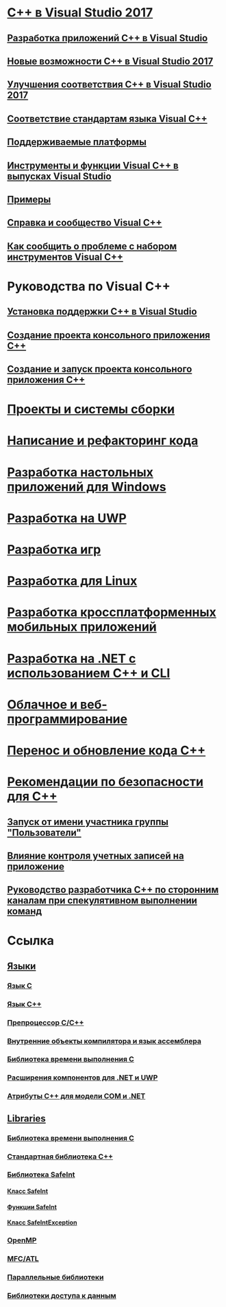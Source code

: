 # [C++ в Visual Studio 2017](overview/visual-cpp-in-visual-studio.md)
## [Разработка приложений C++ в Visual Studio](overview/overview-of-cpp-development.md)
## [Новые возможности C++ в Visual Studio 2017](overview/what-s-new-for-visual-cpp-in-visual-studio.md)
## [Улучшения соответствия C++ в Visual Studio 2017](overview/cpp-conformance-improvements-2017.md)
## [Соответствие стандартам языка Visual C++](overview/visual-cpp-language-conformance.md)
## [Поддерживаемые платформы](overview/supported-platforms-visual-cpp.md)
## [Инструменты и функции Visual C++ в выпусках Visual Studio](overview/visual-cpp-tools-and-features-in-visual-studio-editions.md)
## [Примеры](overview/visual-cpp-samples.md)
## [Справка и сообщество Visual C++](overview/visual-cpp-help-and-community.md)
## [Как сообщить о проблеме с набором инструментов Visual C++](overview/how-to-report-a-problem-with-the-visual-cpp-toolset.md)
# Руководства по Visual C++
## [Установка поддержки С++ в Visual Studio](build/vscpp-step-0-installation.md)
## [Создание проекта консольного приложения С++](build/vscpp-step-1-create.md)
## [Создание и запуск проекта консольного приложения C++](build/vscpp-step-2-build.md)
# [Проекты и системы сборки](build/projects-and-build-systems-cpp.md)
# [Написание и рефакторинг кода](ide/writing-and-refactoring-code-cpp.md)
# [Разработка настольных приложений для Windows](windows/overview-of-windows-programming-in-cpp.md)
# [Разработка на UWP](cppcx/universal-windows-apps-cpp.md)
# [Разработка игр](overview/game-development-cpp.md)
# [Разработка для Linux](linux/download-install-and-setup-the-linux-development-workload.md)
# [Разработка кроссплатформенных мобильных приложений](/visualstudio/cross-platform/visual-cpp-for-cross-platform-mobile-development)
# [Разработка на .NET с использованием C++ и CLI](dotnet/dotnet-programming-with-cpp-cli-visual-cpp.md)
# [Облачное и веб-программирование](cloud/cloud-and-web-programming-in-visual-cpp.md)
# [Перенос и обновление кода C++](porting/visual-cpp-porting-and-upgrading-guide.md)
# [Рекомендации по безопасности для C++](security/security-best-practices-for-cpp.md)
## [Запуск от имени участника группы "Пользователи"](security/running-as-a-member-of-the-users-group.md)
## [Влияние контроля учетных записей на приложение](security/how-user-account-control-uac-affects-your-application.md)
## [Руководство разработчика C++ по сторонним каналам при спекулятивном выполнении команд](security/developer-guidance-speculative-execution.md)
# Ссылка
## [Языки](overview/languages-cpp.md)
### [Язык C](c-language/c-language-reference.md)
### [Язык C++](cpp/cpp-language-reference.md)
### [Препроцессор C/C++](preprocessor/c-cpp-preprocessor-reference.md)
### [Внутренние объекты компилятора и язык ассемблера](intrinsics/compiler-intrinsics-and-assembly-language.md)
### [Библиотека времени выполнения C](c-runtime-library/c-run-time-library-reference.md)
### [Расширения компонентов для .NET и UWP](extensions/component-extensions-for-runtime-platforms.md)
### [Атрибуты C++ для модели COM и .NET](windows/attributes/cpp-attributes-com-net.md)
## [Libraries](overview/libraries-cpp.md)
### [Библиотека времени выполнения C](c-runtime-library/c-run-time-library-reference.md)
### [Стандартная библиотека C++](standard-library/cpp-standard-library-reference.md)
### [Библиотека SafeInt](safeint/safeint-library.md)
#### [Класс SafeInt](safeint/safeint-class.md)
#### [Функции SafeInt](safeint/safeint-functions.md)
#### [Класс SafeIntException](safeint/safeintexception-class.md)
### [OpenMP](parallel/openmp/openmp-in-visual-cpp.md)
### [MFC/ATL](mfc/mfc-and-atl.md)
### [Параллельные библиотеки](parallel/parallel-programming-in-visual-cpp.md)
### [Библиотеки доступа к данным](data/data-access-in-cpp.md)


